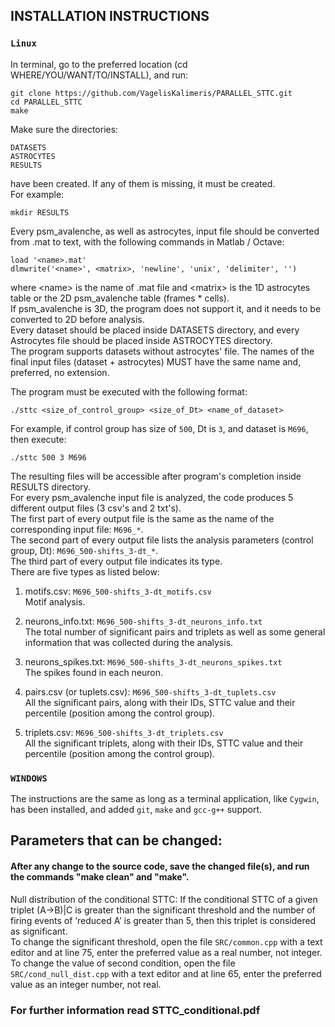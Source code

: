 ## **INSTALLATION INSTRUCTIONS**

### `Linux`

In terminal, go to the preferred location (cd WHERE/YOU/WANT/TO/INSTALL), and run:

    git clone https://github.com/VagelisKalimeris/PARALLEL_STTC.git
    cd PARALLEL_STTC
    make

Make sure the directories:

    DATASETS
    ASTROCYTES
    RESULTS

   have been created. If any of them is missing, it must be created.  
   For example:  

    mkdir RESULTS

Every psm_avalenche, as well as astrocytes, input file should be converted from .mat to text, with the following commands in Matlab / Octave:

    load '<name>.mat'
    dlmwrite('<name>', <matrix>, 'newline', 'unix', 'delimiter', '')

   where \<name\> is the name of .mat file and \<matrix\> is the 1D astrocytes table or the 2D psm_avalenche table (frames * cells).  
   If psm_avalenche is 3D, the program does not support it, and it needs to be converted to 2D before analysis.  
   Every dataset should be placed inside DATASETS directory, and every Astrocytes file should be placed inside ASTROCYTES directory.  
   The program supports datasets without astrocytes' file.
   The names of the final input files (dataset + astrocytes) MUST have the same name and, preferred, no extension.  

The program must be executed with the following format:

    ./sttc <size_of_control_group> <size_of_Dt> <name_of_dataset>
    
For example, if control group has size of `500`, Dt is `3`, and dataset is `M696`, then execute:
    
    ./sttc 500 3 M696

   The resulting files will be accessible after program's completion inside RESULTS directory.  
   For every psm_avalenche input file is analyzed, the code produces 5 different output files (3 csv's and 2 txt's).  
   The first part of every output file is the same as the name of the corresponding input file: `M696_*`.  
   The second part of every output file lists the analysis parameters (control group, Dt): `M696_500-shifts_3-dt_*`.  
   The third part of every output file indicates its type.  
   There are five types as listed below:  

   1. motifs.csv: `M696_500-shifts_3-dt_motifs.csv`  
   Motif analysis.  

   2. neurons_info.txt: `M696_500-shifts_3-dt_neurons_info.txt`  
   The total number of significant pairs and triplets as well as some general information that was collected during the analysis.  

   3. neurons_spikes.txt: `M696_500-shifts_3-dt_neurons_spikes.txt`  
   The spikes found in each neuron.  

   4. pairs.csv (or tuplets.csv): `M696_500-shifts_3-dt_tuplets.csv`  
   All the significant pairs, along with their IDs, STTC value and their percentile (position among the control group).  

   5. triplets.csv: `M696_500-shifts_3-dt_triplets.csv`  
   All the significant triplets, along with their IDs, STTC value and their percentile (position among the control group).  

### `WINDOWS`

The instructions are the same as long as a terminal application, like `Cygwin`, has been installed, and added `git`, `make` and `gcc-g++` support.

## **Parameters that can be changed:**

#### After any change to the source code, save the changed file(s), and run the commands "make clean" and "make".

   Null distribution of the conditional STTC: If the conditional STTC of a given triplet (A->B)|C is greater than the significant threshold and the number of firing events of ‘reduced A’ is greater than 5, then this triplet is considered as significant.  
   To change the significant threshold, open the file `SRC/common.cpp` with a text editor and at line 75, enter the preferred value as a real number, not integer.  
   To change the value of second condition, open the file `SRC/cond_null_dist.cpp` with a text editor and at line 65, enter the preferred value as an integer number, not real.  

### For further information read STTC_conditional.pdf
